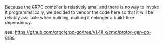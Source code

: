 Because the GRPC compiler is relatively small and there is no way to invoke
it programmatically, we decided to vendor the code here so that it will be
reliably available when building, making it nolonger a build-time dependency.

see: https://github.com/grpc/grpc-go/tree/v1.48.x/cmd/protoc-gen-go-grpc